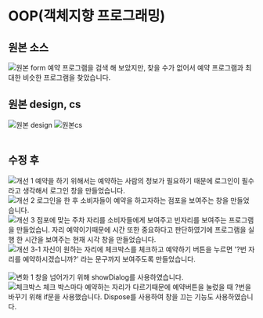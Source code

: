 # OOP(객체지향 프로그래밍)
## 원본 소스
![원본 form](https://github.com/Jun-1108/GP/assets/48702150/6a072916-810a-445c-a75c-da843ec7cd12)
예약 프로그램을 검색 해 보았지만, 찾을 수가 없어서 예약 프로그램과 최대한 비슷한 프로그램을 찾았습니다.
## 원본 design, cs
![원본 design](https://github.com/Jun-1108/GP/assets/48702150/81a57f55-f6f3-438e-8f8f-efc03ad569b8)
![원본cs](https://github.com/Jun-1108/GP/assets/48702150/88644c71-99c0-4c5e-b5bc-e2a5023166a8)
<br><br>
## 수정 후
![개선 1](https://github.com/Jun-1108/GP/assets/48702150/a763050f-1f68-4c9f-96cb-6c43f1c24291)
예약을 하기 위해서는 예약하는 사람의 정보가 필요하기 때문에 로그인이 필수라고 생각해서 로그인 창을 만들었습니다.
<br>
![개선 2](https://github.com/Jun-1108/GP/assets/48702150/aaabb509-bdbe-4dda-884b-b7363a70e62b)
로그인을 한 후 소비자들이 예약을 하고자하는 점포을 보여주는 창을 만들었습니다.
<br>
![개선 3](https://github.com/Jun-1108/GP/assets/48702150/90df0fdf-ee02-4d90-abcb-81e7f8ab5240)
점포에 맞는 주차 자리를 소비자들에게 보여주고 빈자리를 보여주는 프로그램을 만들었습니.
자리 예약이기때문에 시간 또한 중요하다고 판단하였기에 프로그램을 실행 한 시간을 보여주는
현재 시각 창을 만들었습니다.
<br>
![개선 3-1](https://github.com/Jun-1108/GP/assets/48702150/5cd0911d-4c9f-42af-a04c-8d881446ebcb)
자신이 원하는 자리에 체크박스를 체크하고 예약하기 버튼을 누르면 '?번 자리를 예약하시겠습니까?' 라는 문구까지 보여주도록 만들었습니다.
<br><br>
![변화 1](https://github.com/Jun-1108/GP/assets/48702150/409f71b8-e0da-451e-a2ba-ba4183b43970)
창을 넘어가기 위해 showDialog를 사용하였습니다. 
<br>
![체크박스 ](https://github.com/Jun-1108/GP/assets/48702150/ffe78e56-4365-4648-b863-136845b39abb)
체크 박스마다 예약하는 자리가 다르기때문에 예약버튼을 눌렀을 때 ?번을 바꾸기 위해 if문을 사용했습니다. 
Dispose를 사용하여 창을 끄는 기능도 사용하였습니다.



